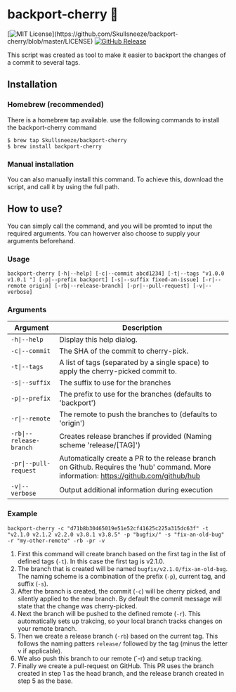 # backport-cherry 🍒 

[![MIT License](https://img.shields.io/apm/l/atomic-design-ui.svg?)](https://github.com/Skullsneeze/backport-cherry/blob/master/LICENSE)
[![GitHub Release](https://img.shields.io/github/release/tterb/PlayMusic.svg?style=flat)](https://github.com/Skullsneeze/backport-cherry/releases/tag/v1.0.0)

This script was created as tool to make it easier to backport the changes of a commit to several tags.

## Installation

### Homebrew (recommended)
There is a homebrew tap available. use the following commands to install the backport-cherry command

```
$ brew tap Skullsneeze/backport-cherry
$ brew install backport-cherry
```

### Manual installation
You can also manually install this command. To achieve this, download the script, and call it by using the full path.

## How to use?
You can simply call the command, and you will be promted to input the required arguments. You can howerver also choose to supply your arguments beforehand.

### Usage
```
backport-cherry [-h|--help] [-c|--commit abcd1234] [-t|--tags "v1.0.0 v1.0.1 "] [-p|--prefix backport] [-s|--suffix fixed-an-issue] [-r|--remote origin] [-rb|--release-branch] [-pr|--pull-request] [-v|--verbose]
```

### Arguments
| Argument | Description |
| --- | --- |
| `-h\|--help` | Display this help dialog. |
| `-c\|--commit` | The SHA of the commit to cherry-pick. |
| `-t\|--tags` | A list of tags (separated by a single space) to apply the cherry-picked commit to. |
| `-s\|--suffix` | The suffix to use for the branches |
| `-p\|--prefix` | The prefix to use for the branches (defaults to 'backport') |
| `-r\|--remote` | The remote to push the branches to (defaults to 'origin') |
| `-rb\|--release-branch` | Creates release branches if provided (Naming scheme 'release/[TAG]') |
| `-pr\|--pull-request` | Automatically create a PR to the release branch on Github. Requires the 'hub' command. More information: https://github.com/github/hub |
| `-v\|--verbose` | Output additional information during execution |

### Example
```
backport-cherry -c "d71b8b30465019e51e52cf41625c225a315dc63f" -t "v2.1.0 v2.1.2 v2.2.0 v3.8.1 v3.8.5" -p "bugfix/" -s "fix-an-old-bug" -r "my-other-remote" -rb -pr -v
```

1. First this command will create branch based on the first tag in the list of defined tags (`-t`). In this case the first tag is v2.1.0.
2. The branch that is created will be named `bugfix/v2.1.0/fix-an-old-bug`. The naming scheme is a combination of the prefix (`-p`), current tag, and suffix (`-s`).
3. After the branch is created, the commit (`-c`) will be cherry picked, and silently applied to the new branch. By default the commit message will state that the change was cherry-picked.
4. Next the branch will be pushed to the defined remote (`-r`). This automatically sets up trakcing, so your local branch tracks changes on your remote branch.
5. Then we create a release branch (`-rb`) based on the current tag. This follows the naming patters `release/` followed by the tag (minus the letter v if applicable).
6. We also push this branch to our remote (`-r) and setup tracking.
7. Finally we create a pull-request on GitHub. This PR uses the branch created in step 1 as the head branch, and the release branch created in step 5 as the base.

